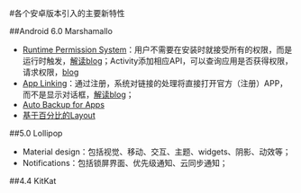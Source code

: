 #各个安卓版本引入的主要新特性

##Android 6.0 Marshamallo
+  [Runtime Permission System](http://developer.android.com/preview/features/runtime-permissions.html)：用户不需要在安装时就接受所有的权限，而是运行时触发，[解读blog](https://newcircle.com/s/post/1737/2015/05/31/the-new-android-m-permissions-model)；Activity添加相应API，可以查询应用是否获得权限，请求权限，[blog](https://medium.com/ribot-labs/exploring-the-new-android-permissions-model-ba1d5d6c0610)
+  [App Linking](https://developer.android.com/preview/features/app-linking.html)：通过注册，系统对链接的处理将直接打开官方（注册）APP，而不是显示对话框，[解读blog](https://chris.orr.me.uk/android-app-linking-how-it-works/)；
+  [Auto Backup for Apps](http://developer.android.com/preview/backup/index.html)
+  [基于百分比的Layout](https://developer.android.com/reference/android/support/percent/package-summary.html)

##5.0 Lollipop
+  Material design：包括视觉、移动、交互、主题、widgets、阴影、动效等；
+  Notifications：包括锁屏界面、优先级通知、云同步通知；

##4.4 KitKat